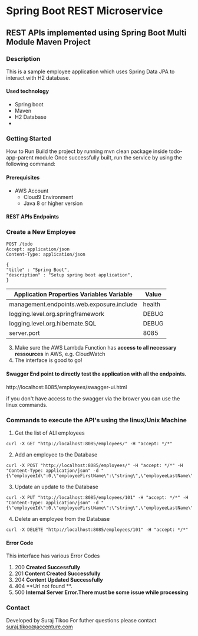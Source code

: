 # Spring Boot REST Microservice 

## REST APIs implemented using Spring Boot Multi Module Maven Project

### Description
This is a sample employee application which uses Spring Data JPA to interact with H2 database.

#### Used technology
* Spring boot
* Maven
* H2 Database
* 
### Getting Started
How to Run
Build the project by running mvn clean package inside todo-app-parent module
Once successfully built, run the service by using the following command:


#### Prerequisites
* AWS Account
    * Cloud9 Environment
    * Java 8 or higher version

#### REST APIs Endpoints
### Create a New Employee
```
POST /todo
Accept: application/json
Content-Type: application/json

{
"title" : "Spring Boot",
"description" : "Setup spring boot application",
}

```

| Application Properties Variables Variable | Value                               |
|-------------------------------------------|-------------------------------------|
| management.endpoints.web.exposure.include | health                              |
| logging.level.org.springframework         | DEBUG                               |
| logging.level.org.hibernate.SQL           | DEBUG                               |
| server.port                               | 8085                                |

3. Make sure the AWS Lambda Function has **access to all necessary ressources** in AWS, e.g. CloudWatch
4. The interface is good to go!


#### Swagger End point to directly test the application with all the endpoints. 
http://localhost:8085/employees/swagger-ui.html

if you don't have access to the swagger via the brower you can use the linux commands.

### Commands to execute the API's using the linux/Unix Machine

1. Get the list of ALl employees
```
curl -X GET "http://localhost:8085/employees/" -H "accept: */*"
```
2. Add an employee to the Database
```
curl -X POST "http://localhost:8085/employees/" -H "accept: */*" -H "Content-Type: application/json" -d "{\"employeeId\":0,\"employeeFirstName\":\"string\",\"employeeLastName\":\"string\",\"employeeEmailId\":\"string\"}"
```
3. Update an update to the Database
```
curl -X PUT "http://localhost:8085/employees/101" -H "accept: */*" -H "Content-Type: application/json" -d "{\"employeeId\":0,\"employeeFirstName\":\"string\",\"employeeLastName\":\"string\",\"employeeEmailId\":\"string\"}"
```
4. Delete an employee from the Database
```
curl -X DELETE "http://localhost:8085/employees/101" -H "accept: */*"

```






#### Error Code
This interface has various Error Codes
1. 200 **Created Successfully**
2. 201 **Content Created Successfully**
3. 204 **Content Updated Successfully**
3. 404 **Url not found **.
4. 500 **Internal Server Error.There must be some issue while processing**

### Contact
Developed by Suraj Tikoo
For futher questions please contact suraj.tikoo@accenture.com
